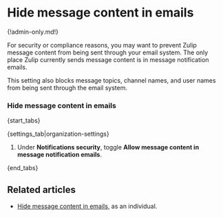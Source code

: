 # Hide message content in emails

{!admin-only.md!}

For security or compliance reasons, you may want to prevent Zulip message
content from being sent through your email system. The only place Zulip
currently sends message content is in message notification emails.

This setting also blocks message topics, channel names, and user names from
being sent through the email system.

### Hide message content in emails

{start_tabs}

{settings_tab|organization-settings}

1. Under **Notifications security**, toggle
   **Allow message content in message notification emails**.

{end_tabs}

## Related articles

* [Hide message content in emails](/help/email-notifications#hide-message-content),
  as an individual.
